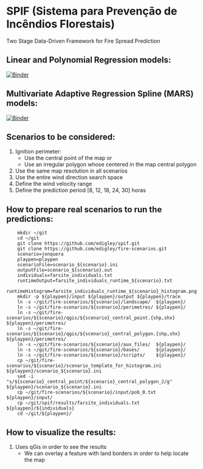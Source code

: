 # SPIF (Sistema para Prevenção de Incêndios Florestais)
Two Stage Data-Driven Framework for Fire Spread Prediction

## Linear and Polynomial Regression models:

[![Binder](https://mybinder.org/badge_logo.svg)](https://mybinder.org/v2/gh/edigley/spif/master?filepath=notebooks%2Fquality_of_prediction.ipynb)

## Multivariate Adaptive Regression Spline (MARS) models:

[![Binder](https://mybinder.org/badge_logo.svg)](https://mybinder.org/v2/gh/edigley/spif/master?filepath=notebooks%2Fmars_models.ipynb)

## Scenarios to be considered:

1. Ignition perimeter:
    - Use the central point of the map or
    - Use an irregular polygon whose centered in the map central polygon
2. Use the same map resolution in all scenarios
3. Use the entire wind direction search space
4. Define the wind velocity range
5. Define the prediction period [8, 12, 18, 24, 30] horas

## How to prepare real scenarios to run the predictions:

~~~~
	mkdir ~/git
	cd ~/git
	git clone https://github.com/edigley/spif.git
	git clone https://github.com/edigley/fire-scenarios.git
	scenario=jonquera
	playpen=playpen
	scenarioFile=scenario_${scenario}.ini
	outputFile=scenario_${scenario}.out
	individuals=farsite_individuals.txt
	runtimeOutput=farsite_individuals_runtime_${scenario}.txt
	runtimeHistogram=farsite_individuals_runtime_${scenario}_histogram.png
	mkdir -p ${playpen}/input ${playpen}/output ${playpen}/trace
	ln -s ~/git/fire-scenarios/${scenario}/landscape/  ${playpen}/
	ln -s ~/git/fire-scenarios/${scenario}/perimetres/ ${playpen}/
	ln -s ~/git/fire-scenarios/${scenario}/qgis/${scenario}_central_point.{shp,shx} ${playpen}/perimetres/
	ln -s ~/git/fire-scenarios/${scenario}/qgis/${scenario}_central_polygon.{shp,shx} ${playpen}/perimetres/
	ln -s ~/git/fire-scenarios/${scenario}/aux_files/  ${playpen}/
	ln -s ~/git/fire-scenarios/${scenario}/bases/      ${playpen}/
	ln -s ~/git/fire-scenarios/${scenario}/scripts/    ${playpen}/
	cp ~/git/fire-scenarios/${scenario}/scenario_template_for_histogram.ini ${playpen}/scenario_${scenario}.ini
	sed -i "s/${scenario}_central_point/${scenario}_central_polygon_2/g" ${playpen}/scenario_${scenario}.ini
	cp ~/git/fire-scenarios/${scenario}/input/pob_0.txt ${playpen}/input/
	cp ~/git/spif/results/farsite_individuals.txt ${playpen}/${individuals}
	cd ~/git/${playpen}/
~~~~

## How to visualize the results:

1. Uses qGis in order to see the results
    - We can overlay a feature with land borders in order to help locate the map